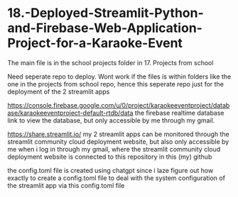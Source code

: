 # 18.-Deployed-Streamlit-Python-and-Firebase-Web-Application-Project-for-a-Karaoke-Event

The main file is in the school projects folder in 17. Projects from school

Need seperate repo to deploy. Wont work if the files is within folders like the one in the projects from school repo, hence this seperate repo just for the deployment of the 2 streamlit apps

https://console.firebase.google.com/u/0/project/karaokeeventproject/database/karaokeeventproject-default-rtdb/data the firebase realtime database link to view the database, but only accessible by me through my gmail.

https://share.streamlit.io/ my 2 streamlit apps can be monitored through the streamlit community cloud deployment website, but also only accessible by me when i log in through my gmail, where the streamlit community cloud deployment website is connected to this repository in this (my) github

the config.toml file is created using chatgpt since i laze figure out how exactly to create a config.toml file to deal with the system configuration of the streamlit app via this config.toml file
